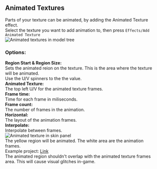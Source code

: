 
<a name="animated-textures"/>

## Animated Textures
Parts of your texture can be animated, by adding the Animated Texture effect.  
Select the texture you want to add animation to, then press `Effects/Add Animated Texture`  
![Animated textures in model tree](https://github.com/tom5454/CustomPlayerModels/wiki/images/animated_tree.png)  

<a name="options"/>

### Options:
**Region Start & Region Size:**  
Sets the animated reion on the texture. This is the area where the texture will be animated.  
Use the U/V spinners to the the value.  
**Animated Texture:**  
The top left U/V for the animated texture frames.  
**Frame time:**  
Time for each frame in miliseconds.  
**Frame count:**  
The number of frames in the animation.  
**Horizontal:**  
The layout of the animation frames.  
**Interpolate:**  
Interpolate between frames.  
![Animated texture in skin panel](https://github.com/tom5454/CustomPlayerModels/wiki/images/animated_tex.png)  
The yellow region will be animated. The white area are the animation frames.  
Example project: [Link](https://github.com/tom5454/CustomPlayerModels/raw/master/examples/animated_texture.cpmproject)  
The animated region shouldn't overlap with the animated texture frames area. This will cause visual glitches in-game.
